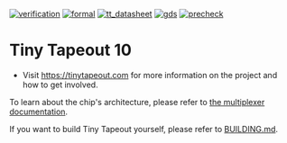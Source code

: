 [![verification](../../actions/workflows/verification.yaml/badge.svg)](../../actions/workflows/verification.yaml)
[![formal](../../actions/workflows/formal.yaml/badge.svg)](../../actions/workflows/formal.yaml)
[![tt_datasheet](../../actions/workflows/tt_datasheet.yaml/badge.svg)](../../actions/workflows/tt_datasheet.yaml)
[![gds](../../actions/workflows/gds.yaml/badge.svg)](../../actions/workflows/gds.yaml)
[![precheck](../../actions/workflows/precheck.yaml/badge.svg)](../../actions/workflows/precheck.yaml)

# Tiny Tapeout 10

- Visit https://tinytapeout.com for more information on the project and how to get involved.

To learn about the chip's architecture, please refer to [the multiplexer documentation](https://github.com/TinyTapeout/tt-multiplexer/blob/main/docs/INFO.md).

If you want to build Tiny Tapeout yourself, please refer to [BUILDING.md](BUILDING.md).
